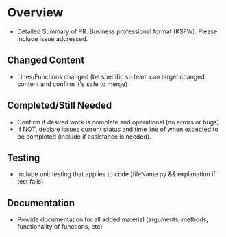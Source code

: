 # Overview
  - Detailed Summary of PR. Business professional format (KSFW). Please include issue addressed.

## Changed Content
  - Lines/Functions changed (be specific so team can target changed content and confirm it's safe to merge)

## Completed/Still Needed
  - Confirm if desired work is complete and operational (no errors or bugs)
  - If NOT, declare issues current status and time line of when expected to be completed (include if assistance is needed).

## Testing
  - Include unit testing that applies to code (fileName.py && explanation if test fails)

## Documentation
  - Provide documentation for all added material (arguments, methods, functionality of functions, etc)
